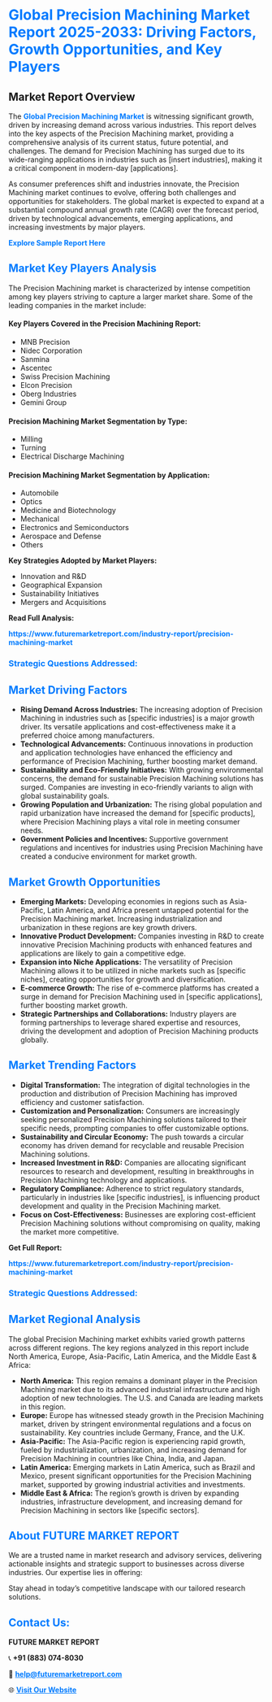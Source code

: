<h1 style="color: #007BFF;">Global Precision Machining Market Report 2025-2033: Driving Factors, Growth Opportunities, and Key Players</h1>

<section id="overview">
<h2>Market Report Overview</h2>
<p>The <a href="https://www.futuremarketreport.com/industry-report/precision-machining-market" style="color: #007BFF; text-decoration: none;"><strong>Global Precision Machining Market</strong></a> is witnessing significant growth, driven by increasing demand across various industries. This report delves into the key aspects of the Precision Machining market, providing a comprehensive analysis of its current status, future potential, and challenges. The demand for Precision Machining has surged due to its wide-ranging applications in industries such as [insert industries], making it a critical component in modern-day [applications].</p>
<p>As consumer preferences shift and industries innovate, the Precision Machining market continues to evolve, offering both challenges and opportunities for stakeholders. The global market is expected to expand at a substantial compound annual growth rate (CAGR) over the forecast period, driven by technological advancements, emerging applications, and increasing investments by major players.</p>
</section>

<section id="overview">
<p><a href="https://www.futuremarketreport.com/request-sample/reportId=57259" style="color: #007BFF; text-decoration: none;"><strong>Explore Sample Report Here</strong></a></p>
</section>

<section id="key-players">
<h2 style="color: #007BFF;">Market Key Players Analysis</h2>
<p>The Precision Machining market is characterized by intense competition among key players striving to capture a larger market share. Some of the leading companies in the market include:</p>
<h4>Key Players Covered in the Precision Machining Report:</h4>
<ul><li>MNB Precision</li><li>Nidec Corporation</li><li>Sanmina</li><li>Ascentec</li><li>Swiss Precision Machining</li><li>Elcon Precision</li><li>Oberg Industries</li><li>Gemini Group</li></ul>
<h4>Precision Machining Market Segmentation by Type:</h4>
<ul><li>Milling</li><li>Turning</li><li>Electrical Discharge Machining</li></ul>

<h4>Precision Machining Market Segmentation by Application:</h4>
<ul><li>Automobile</li><li>Optics</li><li>Medicine and Biotechnology</li><li>Mechanical</li><li>Electronics and Semiconductors</li><li>Aerospace and Defense</li><li>Others</li></ul>
<p><strong>Key Strategies Adopted by Market Players:</strong></p>
<ul>
<li>Innovation and R&D</li>
<li>Geographical Expansion</li>
<li>Sustainability Initiatives</li>
<li>Mergers and Acquisitions</li>
</ul>
</section>

<section>
<p><strong>Read Full Analysis: </strong></p><a href="https://www.futuremarketreport.com/industry-report/precision-machining-market" style="color: #007BFF; text-decoration: none;"><strong>https://www.futuremarketreport.com/industry-report/precision-machining-market</strong></a>
<h3 style="color: #007BFF;">Strategic Questions Addressed:</h3>
</section>

<section id="driving-factors">
<h2 style="color: #007BFF;">Market Driving Factors</h2>
<ul>
<li><strong>Rising Demand Across Industries:</strong> The increasing adoption of Precision Machining in industries such as [specific industries] is a major growth driver. Its versatile applications and cost-effectiveness make it a preferred choice among manufacturers.</li>
<li><strong>Technological Advancements:</strong> Continuous innovations in production and application technologies have enhanced the efficiency and performance of Precision Machining, further boosting market demand.</li>
<li><strong>Sustainability and Eco-Friendly Initiatives:</strong> With growing environmental concerns, the demand for sustainable Precision Machining solutions has surged. Companies are investing in eco-friendly variants to align with global sustainability goals.</li>
<li><strong>Growing Population and Urbanization:</strong> The rising global population and rapid urbanization have increased the demand for [specific products], where Precision Machining plays a vital role in meeting consumer needs.</li>
<li><strong>Government Policies and Incentives:</strong> Supportive government regulations and incentives for industries using Precision Machining have created a conducive environment for market growth.</li>
</ul>
</section>

<section id="growth-opportunities">
<h2 style="color: #007BFF;">Market Growth Opportunities</h2>
<ul>
<li><strong>Emerging Markets:</strong> Developing economies in regions such as Asia-Pacific, Latin America, and Africa present untapped potential for the Precision Machining market. Increasing industrialization and urbanization in these regions are key growth drivers.</li>
<li><strong>Innovative Product Development:</strong> Companies investing in R&D to create innovative Precision Machining products with enhanced features and applications are likely to gain a competitive edge.</li>
<li><strong>Expansion into Niche Applications:</strong> The versatility of Precision Machining allows it to be utilized in niche markets such as [specific niches], creating opportunities for growth and diversification.</li>
<li><strong>E-commerce Growth:</strong> The rise of e-commerce platforms has created a surge in demand for Precision Machining used in [specific applications], further boosting market growth.</li>
<li><strong>Strategic Partnerships and Collaborations:</strong> Industry players are forming partnerships to leverage shared expertise and resources, driving the development and adoption of Precision Machining products globally.</li>
</ul>
</section>

<section id="trending-factors">
<h2 style="color: #007BFF;">Market Trending Factors</h2>
<ul>
<li><strong>Digital Transformation:</strong> The integration of digital technologies in the production and distribution of Precision Machining has improved efficiency and customer satisfaction.</li>
<li><strong>Customization and Personalization:</strong> Consumers are increasingly seeking personalized Precision Machining solutions tailored to their specific needs, prompting companies to offer customizable options.</li>
<li><strong>Sustainability and Circular Economy:</strong> The push towards a circular economy has driven demand for recyclable and reusable Precision Machining solutions.</li>
<li><strong>Increased Investment in R&D:</strong> Companies are allocating significant resources to research and development, resulting in breakthroughs in Precision Machining technology and applications.</li>
<li><strong>Regulatory Compliance:</strong> Adherence to strict regulatory standards, particularly in industries like [specific industries], is influencing product development and quality in the Precision Machining market.</li>
<li><strong>Focus on Cost-Effectiveness:</strong> Businesses are exploring cost-efficient Precision Machining solutions without compromising on quality, making the market more competitive.</li>
</ul>
</section>

<section>
<p><strong>Get Full Report: </strong></p><a href="https://www.futuremarketreport.com/industry-report/precision-machining-market" style="color: #007BFF; text-decoration: none;"><strong>https://www.futuremarketreport.com/industry-report/precision-machining-market</strong></a>
<h3 style="color: #007BFF;">Strategic Questions Addressed:</h3>
</section>


<section id="regional-analysis">
<h2 style="color: #007BFF;">Market Regional Analysis</h2>
<p>The global Precision Machining market exhibits varied growth patterns across different regions. The key regions analyzed in this report include North America, Europe, Asia-Pacific, Latin America, and the Middle East & Africa:</p>
<ul>
<li><strong>North America:</strong> This region remains a dominant player in the Precision Machining market due to its advanced industrial infrastructure and high adoption of new technologies. The U.S. and Canada are leading markets in this region.</li>
<li><strong>Europe:</strong> Europe has witnessed steady growth in the Precision Machining market, driven by stringent environmental regulations and a focus on sustainability. Key countries include Germany, France, and the U.K.</li>
<li><strong>Asia-Pacific:</strong> The Asia-Pacific region is experiencing rapid growth, fueled by industrialization, urbanization, and increasing demand for Precision Machining in countries like China, India, and Japan.</li>
<li><strong>Latin America:</strong> Emerging markets in Latin America, such as Brazil and Mexico, present significant opportunities for the Precision Machining market, supported by growing industrial activities and investments.</li>
<li><strong>Middle East & Africa:</strong> The region’s growth is driven by expanding industries, infrastructure development, and increasing demand for Precision Machining in sectors like [specific sectors].</li>
</ul>
</section>

<footer>
<h2 style="color: #007BFF;">About FUTURE MARKET REPORT</h2>
<p>We are a trusted name in market research and advisory services, delivering actionable insights and strategic support to businesses across diverse industries. Our expertise lies in offering:</p>

<p>Stay ahead in today’s competitive landscape with our tailored research solutions.</p>

<h2 style="color: #007BFF;">Contact Us:</h2>
<p><strong>FUTURE MARKET REPORT</strong></p>
<p>📞 <strong>+91 (883) 074-8030</strong></p>
<p>📧 <strong><a href="mailto:help@futuremarketreport.com" style="color: #007BFF;">help@futuremarketreport.com</a></strong></p>
<p>🌐 <strong><a href="https://www.futuremarketreport.com/" style="color: #007BFF;">Visit Our Website</a></strong></p>
</footer>